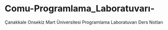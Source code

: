 # Comu-Programlama_Laboratuvarı-
Çanakkale Onsekiz Mart Üniversitesi Programlama Laboratuvarı Ders Notları
